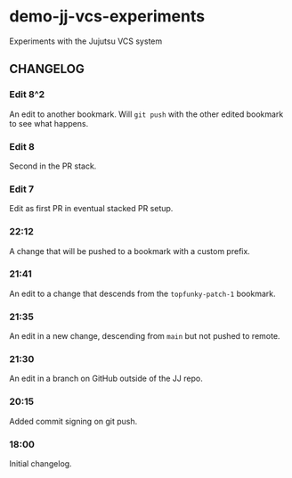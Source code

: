 # demo-jj-vcs-experiments

Experiments with the Jujutsu VCS system

## CHANGELOG

### Edit 8^2

An edit to another bookmark. Will `git push` with the other edited bookmark to see what happens.

### Edit 8

Second in the PR stack.

### Edit 7

Edit as first PR in eventual stacked PR setup.

### 22:12

A change that will be pushed to a bookmark with a custom prefix.

### 21:41

An edit to a change that descends from the `topfunky-patch-1` bookmark.

### 21:35

An edit in a new change, descending from `main` but not pushed to remote.

### 21:30

An edit in a branch on GitHub outside of the JJ repo.

### 20:15

Added commit signing on git push.

### 18:00

Initial changelog.
